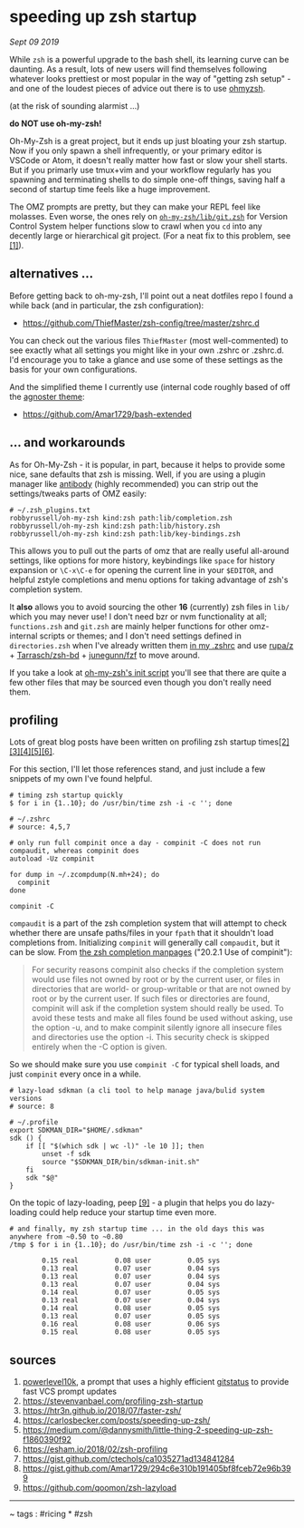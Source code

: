 # speeding up zsh startup

*Sept 09 2019*

While `zsh` is a powerful upgrade to the bash shell, its learning curve can be daunting. As a result, lots of new users will find themselves following whatever looks prettiest or most popular in the way of "getting zsh setup" - and one of the loudest pieces of advice out there is to use [ohmyzsh](https://github.com/ohmyzsh/ohmyzsh).

(at the risk of sounding alarmist ...)

**do NOT use oh-my-zsh!**

Oh-My-Zsh is a great project, but it ends up just bloating your zsh startup. Now if you only spawn a shell infrequently, or your primary editor is VSCode or Atom, it doesn't really matter how fast or slow your shell starts. But if you primarly use tmux+vim and your workflow regularly has you spawning and terminating shells to do simple one-off things, saving half a second of startup time feels like a huge improvement.

The OMZ prompts are pretty, but they can make your REPL feel like molasses. Even worse, the ones rely on [`oh-my-zsh/lib/git.zsh`](https://github.com/ohmyzsh/ohmyzsh/blob/master/lib/git.zsh) for Version Control System helper functions slow to crawl when you `cd` into any decently large or hierarchical git project. (For a neat fix to this problem, see [[1]](#sources)).

## alternatives ...

Before getting back to oh-my-zsh, I'll point out a neat dotfiles repo I found a while back (and in particular, the zsh configuration):

* https://github.com/ThiefMaster/zsh-config/tree/master/zshrc.d

You can check out the various files `ThiefMaster` (most well-commented) to see exactly what all settings you might like in your own .zshrc or .zshrc.d. I'd encourage you to take a glance and use some of these settings as the basis for your own configurations.

And the simplified theme I currently use (internal code roughly based of off the [agnoster theme](https://github.com/agnoster/agnoster-zsh-theme):

* https://github.com/Amar1729/bash-extended

## ... and workarounds

As for Oh-My-Zsh - it is popular, in part, because it helps to provide some nice, sane defaults that zsh is missing. Well, if you are using a plugin manager like [antibody](http://getantibody.github.io/) (highly recommended) you can strip out the settings/tweaks parts of OMZ easily:

```
# ~/.zsh_plugins.txt
robbyrussell/oh-my-zsh kind:zsh path:lib/completion.zsh
robbyrussell/oh-my-zsh kind:zsh path:lib/history.zsh
robbyrussell/oh-my-zsh kind:zsh path:lib/key-bindings.zsh
```

This allows you to pull out the parts of omz that are really useful all-around settings, like options for more history, keybindings like `space` for history expansion or `\C-x\C-e` for opening the current line in your `$EDITOR`, and helpful zstyle completions and menu options for taking advantage of zsh's completion system.

It **also** allows you to avoid sourcing the other **16** (currently) zsh files in `lib/` which you may never use! I don't need bzr or nvm functionality at all; `functions.zsh` and `git.zsh` are mainly helper functions for other omz-internal scripts or themes; and I don't need settings defined in `directories.zsh` when I've already written them [in my .zshrc](https://github.com/Amar1729/dotfiles/blob/a8ddd0ffd9f8464bd584f50da956b7b489e239fb/.zshrc#L53-L59) and use [rupa/z](https://github.com/rupa/z) + [Tarrasch/zsh-bd](https://github.com/Tarrasch/zsh-bd) + [junegunn/fzf](https://github.com/junegunn/fzf) to move around.

If you take a look at [oh-my-zsh's init script](https://github.com/ohmyzsh/ohmyzsh/blob/master/oh-my-zsh.sh) you'll see that there are quite a few other files that may be sourced even though you don't really need them.

## profiling

Lots of great blog posts have been written on profiling zsh startup times[[2]](#sources)[[3]](#sources)[[4]](#sources)[[5]](#sources)[[6]](#sources).

For this section, I'll let those references stand, and just include a few snippets of my own I've found helpful.

```
# timing zsh startup quickly
$ for i in {1..10}; do /usr/bin/time zsh -i -c ''; done
```

```
# ~/.zshrc
# source: 4,5,7

# only run full compinit once a day - compinit -C does not run compaudit, whereas compinit does
autoload -Uz compinit

for dump in ~/.zcompdump(N.mh+24); do
  compinit
done

compinit -C
```

`compaudit` is a part of the zsh completion system that will attempt to check whether there are unsafe paths/files in your `fpath` that it shouldn't load completions from. Initializing `compinit` will generally call `compaudit`, but it can be slow. From [the zsh completion manpages](http://zsh.sourceforge.net/Doc/Release/Completion-System.html#Initialization) ("20.2.1 Use of compinit"):

> For security reasons compinit also checks if the completion system would use files not owned by root or by the current user, or files in directories that are world- or group-writable or that are not owned by root or by the current user. If such files or directories are found, compinit will ask if the completion system should really be used. To avoid these tests and make all files found be used without asking, use the option -u, and to make compinit silently ignore all insecure files and directories use the option -i. This security check is skipped entirely when the -C option is given.

So we should make sure you use `compinit -C` for typical shell loads, and just `compinit` every once in a while.

```
# lazy-load sdkman (a cli tool to help manage java/bulid system versions
# source: 8

# ~/.profile
export SDKMAN_DIR="$HOME/.sdkman"
sdk () {
    if [[ "$(which sdk | wc -l)" -le 10 ]]; then
        unset -f sdk
        source "$SDKMAN_DIR/bin/sdkman-init.sh"
    fi
    sdk "$@"
}
```

On the topic of lazy-loading, peep [[9]](#sources) - a plugin that helps you do lazy-loading could help reduce your startup time even more.

```
# and finally, my zsh startup time ... in the old days this was anywhere from ~0.50 to ~0.80
/tmp $ for i in {1..10}; do /usr/bin/time zsh -i -c ''; done

        0.15 real         0.08 user         0.05 sys
        0.13 real         0.07 user         0.04 sys
        0.13 real         0.07 user         0.04 sys
        0.13 real         0.07 user         0.04 sys
        0.14 real         0.07 user         0.05 sys
        0.13 real         0.07 user         0.04 sys
        0.14 real         0.08 user         0.05 sys
        0.13 real         0.07 user         0.05 sys
        0.16 real         0.08 user         0.06 sys
        0.15 real         0.08 user         0.05 sys
```

## sources

1. [powerlevel10k](https://github.com/romkatv/powerlevel10k), a prompt that uses a highly efficient [gitstatus](https://github.com/romkatv/gitstatus) to provide fast VCS prompt updates
2. https://stevenvanbael.com/profiling-zsh-startup
3. https://htr3n.github.io/2018/07/faster-zsh/
4. https://carlosbecker.com/posts/speeding-up-zsh/
5. https://medium.com/@dannysmith/little-thing-2-speeding-up-zsh-f1860390f92
6. https://esham.io/2018/02/zsh-profiling
7. https://gist.github.com/ctechols/ca1035271ad134841284
8. https://gist.github.com/Amar1729/294c6e310b191405bf8fceb72e96b399
9. https://github.com/qoomon/zsh-lazyload

----

~ tags : #ricing * #zsh
